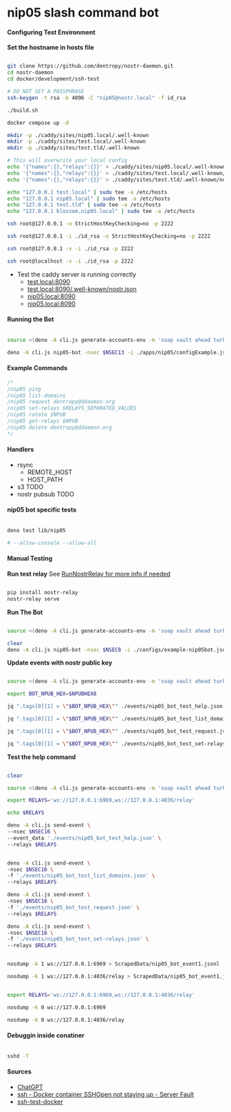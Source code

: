 # nip05 slash command bot


#### Configuring Test Environment

**Set the hostname in hosts file**
``` bash

git clone https://github.com/dentropy/nostr-daemon.git
cd nostr-daemon
cd docker/development/ssh-test

# DO NOT SET A PASSPHRASE
ssh-keygen -t rsa -b 4096 -C "nip05@nostr.local" -f id_rsa

./build.sh

docker compose up -d

mkdir -p ./caddy/sites/nip05.local/.well-known
mkdir -p ./caddy/sites/test.local/.well-known
mkdir -p ./caddy/sites/test.tld/.well-known

# This will overwrite your local config
echo '{"names":{},"relays":{}}' > ./caddy/sites/nip05.local/.well-known/nostr.json
echo '{"names":{},"relays":{}}' > ./caddy/sites/test.local/.well-known/nostr.json
echo '{"names":{},"relays":{}}' > ./caddy/sites/test.tld/.well-known/nostr.json

echo "127.0.0.1 test.local" | sudo tee -a /etc/hosts
echo "127.0.0.1 nip05.local" | sudo tee -a /etc/hosts
echo "127.0.0.1 test.tld" | sudo tee -a /etc/hosts
echo "127.0.0.1 blossom.nip05.local" | sudo tee -a /etc/hosts

ssh root@127.0.0.1 -o StrictHostKeyChecking=no -p 2222

ssh root@127.0.0.1 -i ./id_rsa -o StrictHostKeyChecking=no -p 2222

ssh root@127.0.0.1 -v -i ./id_rsa -p 2222

ssh root@localhost -v -i ./id_rsa -p 2222

```
- Test the caddy server is running correctly
    - [test.local:8090](http://test.local:8090/)
    - [test.local:8090/.well-known/nostr.json](http://test.local:8090/.well-known/nostr.json)
    - [nip05.local:8090](http://nip05.local:8090/)
    - [nip05.local:8090](http://nip05.local:8090/.well-known/nostr.json)



#### Running the Bot

``` bash

source <(deno -A cli.js generate-accounts-env -m 'soap vault ahead turkey runway erosion february snow modify copy nephew rude')

deno -A cli.js nip05-bot -nsec $NSEC13 -i ./apps/nip05/configExample.json

```

#### Example Commands

``` js
/*
/nip05 ping
/nip05 list-domains
/nip05 request dentropy@ddaemon.org
/nip05 set-relays $RELAYS_SEPARATED_VALUES
/nip05 rotate $NPUB
/nip05 get-relays $NPUB
/nip05 delete dentropy@ddaemon.org
*/
```

#### Handlers

* rsync
    * REMOTE_HOST
    * HOST_PATH
* s3 TODO
* nostr pubsub TODO

#### nip05 bot specific tests

``` bash

deno test lib/nip05

# --allow-console --allow-all

```

#### Manual Testing

**Run test relay**
See [RunNostrRelay for more info if needed](../RunNostrRelay.md)
``` bash

pip install nostr-relay
nostr-relay serve

```



**Run The Bot**
``` bash

source <(deno -A cli.js generate-accounts-env -m 'soap vault ahead turkey runway erosion february snow modify copy nephew rude')

clear
deno -A cli.js nip05-bot -nsec $NSEC8 -i ./configs/example-nip05bot.json

```

**Update events with nostr public key**
``` bash

source <(deno -A cli.js generate-accounts-env -m 'soap vault ahead turkey runway erosion february snow modify copy nephew rude')

export BOT_NPUB_HEX=$NPUBHEX8

jq ".tags[0][1] = \"$BOT_NPUB_HEX\"" ./events/nip05_bot_test_help.json > tmp.json && mv tmp.json ./events/nip05_bot_test_help.json

jq ".tags[0][1] = \"$BOT_NPUB_HEX\"" ./events/nip05_bot_test_list_domains.json > tmp.json && mv tmp.json ./events/nip05_bot_test_list_domains.json

jq ".tags[0][1] = \"$BOT_NPUB_HEX\"" ./events/nip05_bot_test_request.json > tmp.json && mv tmp.json ./events/nip05_bot_test_request.json

jq ".tags[0][1] = \"$BOT_NPUB_HEX\"" ./events/nip05_bot_test_set-relays.json > tmp.json && mv tmp.json ./events/nip05_bot_test_set-relays.json

```

**Test the help command**
``` bash

clear

source <(deno -A cli.js generate-accounts-env -m 'soap vault ahead turkey runway erosion february snow modify copy nephew rude')

export RELAYS='ws://127.0.0.1:6969,ws://127.0.0.1:4036/relay'

echo $RELAYS

deno -A cli.js send-event \
--nsec $NSEC16 \
--event_data './events/nip05_bot_test_help.json' \
--relays $RELAYS


deno -A cli.js send-event \
-nsec $NSEC16 \
-f './events/nip05_bot_test_list_domains.json' \
--relays $RELAYS

deno -A cli.js send-event \
-nsec $NSEC16 \
-f './events/nip05_bot_test_request.json' \
--relays $RELAYS

deno -A cli.js send-event \
-nsec $NSEC16 \
-f './events/nip05_bot_test_set-relays.json' \
--relays $RELAYS

```

``` bash

nosdump -k 1 ws://127.0.0.1:6969 > ScrapedData/nip05_bot_event1.jsonl

nosdump -k 1 ws://127.0.0.1:4036/relay > ScrapedData/nip05_bot_event1.jsonl

```

``` bash

export RELAYS='ws://127.0.0.1:6969,ws://127.0.0.1:4036/relay'

nosdump -k 0 ws://127.0.0.1:6969

nosdump -k 0 ws://127.0.0.1:4036/relay

```

#### Debuggin inside conatiner

``` bash

sshd -T 

```

#### Sources

- [ChatGPT](https://chatgpt.com/share/6791796d-4768-8002-8487-43d26d8120aa)
- [ssh - Docker container SSHOpen not staying up - Server Fault](https://serverfault.com/questions/721026/docker-container-sshopen-not-staying-up)
- [ssh-test-docker](./ssh-test-docker.md)
